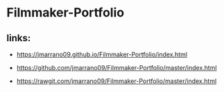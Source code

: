# Filmmaker-Portfolio

## links: 
- https://jmarrano09.github.io/Filmmaker-Portfolio/index.html

- https://github.com/jmarrano09/Filmmaker-Portfolio/master/index.html

- https://rawgit.com/jmarrano09/Filmmaker-Portfolio/master/index.html